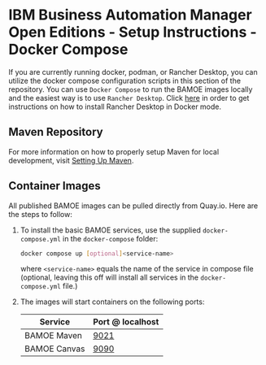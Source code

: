 # IBM Business Automation Manager Open Editions - Setup Instructions - Docker Compose
If you are currently running docker, podman, or Rancher Desktop, you can utilize the docker compose configuration scripts in this section of the repository.  You can use `Docker Compose` to run the BAMOE images locally and the easiest way is to use `Rancher Desktop`.  Click [here](https://docs.rancherdesktop.io/getting-started/installation/) in order to get instructions on how to install Rancher Desktop in Docker mode.  

## Maven Repository
For more information on how to properly setup Maven for local development, visit [Setting Up Maven](../maven/README.md).

## Container Images
All published BAMOE images can be pulled directly from Quay.io.  Here are the steps to follow:

1.  To install the basic BAMOE services, use the supplied `docker-compose.yml` in the `docker-compose` folder:

    ```bash
    docker compose up [optional]<service-name>
    ```

    where `<service-name>` equals the name of the service in compose file (optional, leaving this off will install all services in the `docker-compose.yml` file.)

2.  The images will start containers on the following ports:

    | Service                   | Port @ localhost              |
    | ------------------------- | ----------------------------- |
    | BAMOE Maven               | [9021](http://localhost:9021) |
    | BAMOE Canvas              | [9090](http://localhost:9090) |







